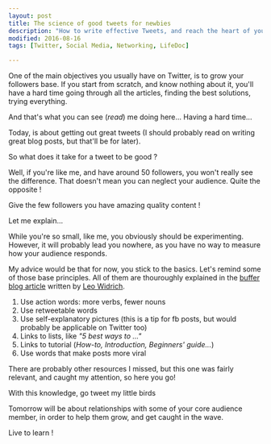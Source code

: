 ```yaml
---
layout: post
title: The science of good tweets for newbies
description: "How to write effective Tweets, and reach the heart of your community members"
modified: 2016-08-16
tags: [Twitter, Social Media, Networking, LifeDoc]

---
```


One of the main objectives you usually have on Twitter, is to grow
your followers base. If you start from scratch, and know nothing about
it, you'll have a hard time going through all the articles, finding
the best solutions, trying everything.

And that's what you can see (*read*) me doing here... Having a hard
time...

Today, is about getting out great tweets (I should probably read on
writing great blog posts, but that'll be for later).

So what does it take for a tweet to be good ?

Well, if you're like me, and have around 50 followers, you won't
really see the difference. That doesn't mean you can neglect your
audience. Quite the opposite !

Give the few followers you have amazing quality content !

Let me explain...

While you're so small, like me, you obviously should be experimenting.
However, it will probably lead you nowhere, as you have no way to
measure how your audience responds.

My advice would be that for now, you stick to the basics. Let's remind
some of those base principles. All of them are thouroughly explained in the
[buffer blog article](https://blog.bufferapp.com/a-scientific-guide-to-writing-great-headlines-on-twitter-facebook-and-your-blog)
written by [Leo Widrich](https://twitter.com/LeoWid).

1. Use action words: more verbs, fewer nouns
2. Use retweetable words
3. Use self-explanatory pictures (this is a tip for fb posts, but
   would probably be applicable on Twitter too)
4. Links to lists, like *"5 best ways to ..."*
5. Links to tutorial (*How-to, Introduction, Beginners' guide...*)
6. Use words that make posts more viral

There are probably other resources I missed, but this one was fairly
relevant, and caught my attention, so here you go!

With this knowledge, go tweet my little birds

Tomorrow will be about relationships with some of your core audience
member, in order to help them grow, and get caught in the wave.

Live to learn !
